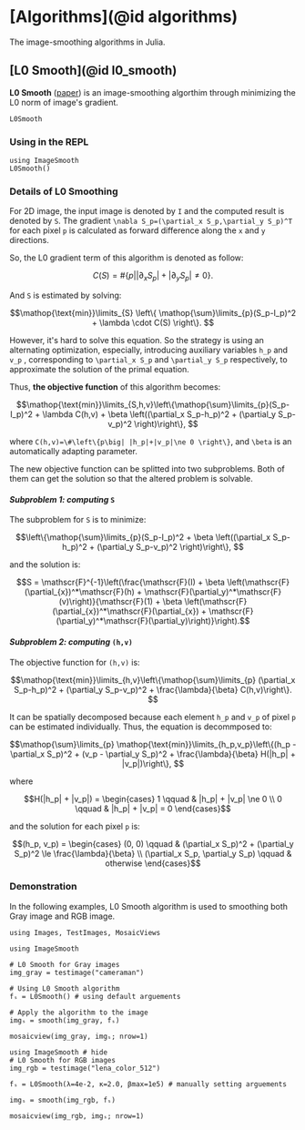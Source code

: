 # [Algorithms](@id algorithms)

The image-smoothing algorithms in Julia.

## [L0 Smooth](@id l0_smooth)

**L0 Smooth** ([paper](http://www.cse.cuhk.edu.hk/leojia/projects/L0smoothing/index.html)) is an image-smoothing algorthim through minimizing the L0 norm of image's gradient.

```@docs
L0Smooth
```

### Using in the REPL

```@repl
using ImageSmooth
L0Smooth()
```

### Details of L0 Smoothing

For 2D image, the input image is denoted by `` I `` and the computed result is denoted by `` S ``. The gradient `` \nabla S_p=(\partial_x S_p,\partial_y S_p)^T `` for each pixel `` p `` is calculated as forward difference along the `` x `` and `` y `` directions.

So, the L0 gradient term of this algorithm is denoted as follow:

```math
C(S)=\#\left\{p\big| |\partial_x S_p|+|\partial_y S_p|\ne 0 \right\}. 
```

And `` S `` is estimated by solving:

```math
\mathop{\text{min}}\limits_{S} \left\{ \mathop{\sum}\limits_{p}(S_p-I_p)^2 + \lambda \cdot C(S) \right\}. 
```

However, it's hard to solve this equation. So the strategy is using an alternating optimization, especially, introducing auxiliary variables `` h_p `` and `` v_p `` , corresponding to `` \partial_x S_p `` and `` \partial_y S_p `` respectively, to approximate the solution of the primal equation.

Thus, **the objective function** of this algorithm becomes:

```math
\mathop{\text{min}}\limits_{S,h,v}\left\{\mathop{\sum}\limits_{p}(S_p-I_p)^2 + \lambda C(h,v) + \beta \left((\partial_x S_p-h_p)^2 + (\partial_y S_p-v_p)^2 \right)\right\}, 
```

where `` C(h,v)=\#\left\{p\big| |h_p|+|v_p|\ne 0 \right\} ``, and ``\beta`` is an automatically adapting parameter.

The new objective function can be splitted into two subproblems. Both of them can get the solution so that the altered problem is solvable.

#### *Subproblem 1: computing* `` S ``

The subproblem for `` S `` is to minimize:

```math
\left\{\mathop{\sum}\limits_{p}(S_p-I_p)^2 + \beta \left((\partial_x S_p-h_p)^2 + (\partial_y S_p-v_p)^2 \right)\right\}, 
```

and the solution is:

```math
S = \mathscr{F}^{-1}\left(\frac{\mathscr{F}(I) + \beta \left(\mathscr{F}(\partial_{x})^*\mathscr{F}(h) + \mathscr{F}(\partial_y)^*\mathscr{F}(v)\right)}{\mathscr{F}(1) + \beta \left(\mathscr{F}(\partial_{x})^*\mathscr{F}(\partial_{x}) + \mathscr{F}(\partial_y)^*\mathscr{F}(\partial_y)\right)}\right).
```

#### *Subproblem 2: computing* `` (h,v) ``

The objective function for `` (h,v) `` is:

```math
\mathop{\text{min}}\limits_{h,v}\left\{\mathop{\sum}\limits_{p} (\partial_x S_p-h_p)^2 + (\partial_y S_p-v_p)^2 + \frac{\lambda}{\beta} C(h,v)\right\}. 
```

It can be spatially decomposed because each element `` h_p `` and `` v_p `` of pixel `` p `` can be estimated individually. Thus, the equation is decommposed to:

```math
\mathop{\sum}\limits_{p} \mathop{\text{min}}\limits_{h_p,v_p}\left\{(h_p - \partial_x S_p)^2 + (v_p - \partial_y S_p)^2 + \frac{\lambda}{\beta} H(|h_p| + |v_p|)\right\}, 
```

where

```math
H(|h_p| + |v_p|) =
\begin{cases}
1 \qquad & |h_p| + |v_p| \ne 0 \\
0 \qquad & |h_p| + |v_p| = 0
\end{cases}
```

and the solution for each pixel `` p `` is:

```math
(h_p, v_p) =
\begin{cases}
(0, 0) \qquad & (\partial_x S_p)^2 + (\partial_y S_p)^2 \le \frac{\lambda}{\beta} \\
(\partial_x S_p, \partial_y S_p) \qquad & otherwise
\end{cases}
```

### Demonstration

In the following examples, L0 Smooth algorithm is used to smoothing both Gray image and RGB image.

```@setup mosaicviews
using Images, TestImages, MosaicViews
```

```@example mosaicviews
using ImageSmooth

# L0 Smooth for Gray images
img_gray = testimage("cameraman")

# Using L0 Smooth algorithm
fₛ = L0Smooth() # using default arguements

# Apply the algorithm to the image
imgₛ = smooth(img_gray, fₛ)

mosaicview(img_gray, imgₛ; nrow=1)
```

```@example mosaicviews
using ImageSmooth # hide
# L0 Smooth for RGB images
img_rgb = testimage("lena_color_512")

fₛ = L0Smooth(λ=4e-2, κ=2.0, βmax=1e5) # manually setting arguements

imgₛ = smooth(img_rgb, fₛ)

mosaicview(img_rgb, imgₛ; nrow=1)
```
